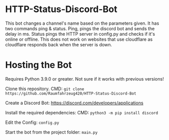 # HTTP-Status-Discord-Bot
This bot changes a channel's name based on the parameters given. It has two commands ping & status. Ping, pings the discord bot and sends the delay in ms. Status pings the HTTP server in config.py and checks if it's online or offline. This does not work on websites that use cloudflare as cloudflare responds back when the server is down.

# Hosting the Bot
Requires Python 3.9.0 or greater. Not sure if it works with previous versions!

Clone this repository. CMD: ```git clone https://github.com/Raumfahrzeug420/HTTP-Status-Discord-Bot```

Create a Discord Bot: https://discord.com/developers/applications

Install the required dependencies: CMD: ```python3 -m pip install discord```

Edit the Config: ```config.py```

Start the bot from the project folder: ```main.py```
